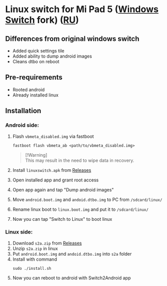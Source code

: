 # Linux switch for Mi Pad 5 ([Windows Switch](https://github.com/entaromia/mi-pad5-windows-switch) fork) ([RU](./README-RU.md))


## Differences from original windows switch
- Added quick settings tile
- Added ability to dump android images
- Cleans dtbo on reboot


## Pre-requirements
- Rooted android
- Already installed linux


## Installation

### Android side:
1) Flash `vbmeta_disabled.img` via fastboot
   ```console
   fastboot flash vbmeta_ab <path/to/vbmeta_disabled.img> 
   ```
   > [!Warning]\
   > This may result in the need to wipe data in recovery.

2) Install `linuxswitch.apk` from [Releases](https://github.com/timoxa0/Switch2Linux-Nabu/releases)
3) Open installed app and grant root access
4) Open app again and tap "Dump android images"
5) Move `android.boot.img` and `andoid.dtbo.img` to PC from `/sdcard/linux/`
6) Rename linux boot to `linux.boot.img` and put it to `/sdcard/linux/`
7) Now you can tap "Switch to Linux" to boot linux

### Linux side:
1) Download `s2a.zip` from [Releases](https://github.com/timoxa0/Switch2Linux-Nabu/releases)
2) Unzip `s2a.zip` in linux
3) Put `android.boot.img` and `andoid.dtbo.img` into `s2a` folder
4) Install with command
    ```console
    sudo ./install.sh
    ```
5) Now you can reboot to android with Switch2Android app
